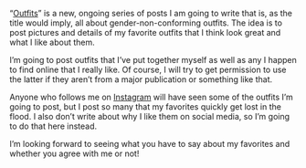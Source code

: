 “[Outfits](https://www.the-beskirted-man.com/category/outfits/)” is a new, ongoing series of posts I am going to write that is, as the title would imply, all about gender-non-conforming outfits. The idea is to post pictures and details of my favorite outfits that I think look great and what I like about them.

I’m going to post outfits that I’ve put together myself as well as any I happen to find online that I really like. Of course, I will try to get permission to use the latter if they aren’t from a major publication or something like that.

Anyone who follows me on [Instagram](https://www.instagram.com/thebeskirtedman/) will have seen some of the outfits I’m going to post, but I post so many that my favorites quickly get lost in the flood. I also don’t write about why I like them on social media, so I’m going to do that here instead.

I’m looking forward to seeing what you have to say about my favorites and whether you agree with me or not!